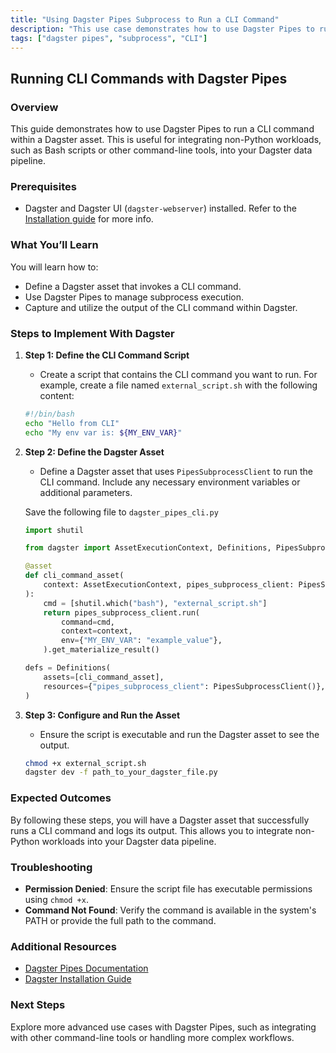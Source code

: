 ```yaml
---
title: "Using Dagster Pipes Subprocess to Run a CLI Command"
description: "This use case demonstrates how to use Dagster Pipes to run a CLI command within a Dagster asset. The objective is to execute non-Python workloads and integrate their outputs into Dagster's data pipeline."
tags: ["dagster pipes", "subprocess", "CLI"]
---
```


## Running CLI Commands with Dagster Pipes

### Overview

This guide demonstrates how to use Dagster Pipes to run a CLI command within a Dagster asset. This is useful for integrating non-Python workloads, such as Bash scripts or other command-line tools, into your Dagster data pipeline.

### Prerequisites

- Dagster and Dagster UI (`dagster-webserver`) installed. Refer to the [Installation guide](https://docs.dagster.io/getting-started/install) for more info.

### What You’ll Learn

You will learn how to:

- Define a Dagster asset that invokes a CLI command.
- Use Dagster Pipes to manage subprocess execution.
- Capture and utilize the output of the CLI command within Dagster.

### Steps to Implement With Dagster

1. **Step 1: Define the CLI Command Script**

   - Create a script that contains the CLI command you want to run. For example, create a file named `external_script.sh` with the following content:

   ```bash
   #!/bin/bash
   echo "Hello from CLI"
   echo "My env var is: ${MY_ENV_VAR}"
   ```

2. **Step 2: Define the Dagster Asset**

   - Define a Dagster asset that uses `PipesSubprocessClient` to run the CLI command. Include any necessary environment variables or additional parameters.

    Save the following file to `dagster_pipes_cli.py`

   ```python 
   import shutil

   from dagster import AssetExecutionContext, Definitions, PipesSubprocessClient, asset

   @asset
   def cli_command_asset(
       context: AssetExecutionContext, pipes_subprocess_client: PipesSubprocessClient
   ):
       cmd = [shutil.which("bash"), "external_script.sh"]
       return pipes_subprocess_client.run(
           command=cmd,
           context=context,
           env={"MY_ENV_VAR": "example_value"},
       ).get_materialize_result()

   defs = Definitions(
       assets=[cli_command_asset],
       resources={"pipes_subprocess_client": PipesSubprocessClient()},
   )
   ```

3. **Step 3: Configure and Run the Asset**
   - Ensure the script is executable and run the Dagster asset to see the output.
   ```bash
   chmod +x external_script.sh
   dagster dev -f path_to_your_dagster_file.py
   ```

### Expected Outcomes

By following these steps, you will have a Dagster asset that successfully runs a CLI command and logs its output. This allows you to integrate non-Python workloads into your Dagster data pipeline.

### Troubleshooting

- **Permission Denied**: Ensure the script file has executable permissions using `chmod +x`.
- **Command Not Found**: Verify the command is available in the system's PATH or provide the full path to the command.

### Additional Resources

- [Dagster Pipes Documentation](https://docs.dagster.io/guides/dagster-pipes)
- [Dagster Installation Guide](https://docs.dagster.io/getting-started/install)

### Next Steps

Explore more advanced use cases with Dagster Pipes, such as integrating with other command-line tools or handling more complex workflows.
